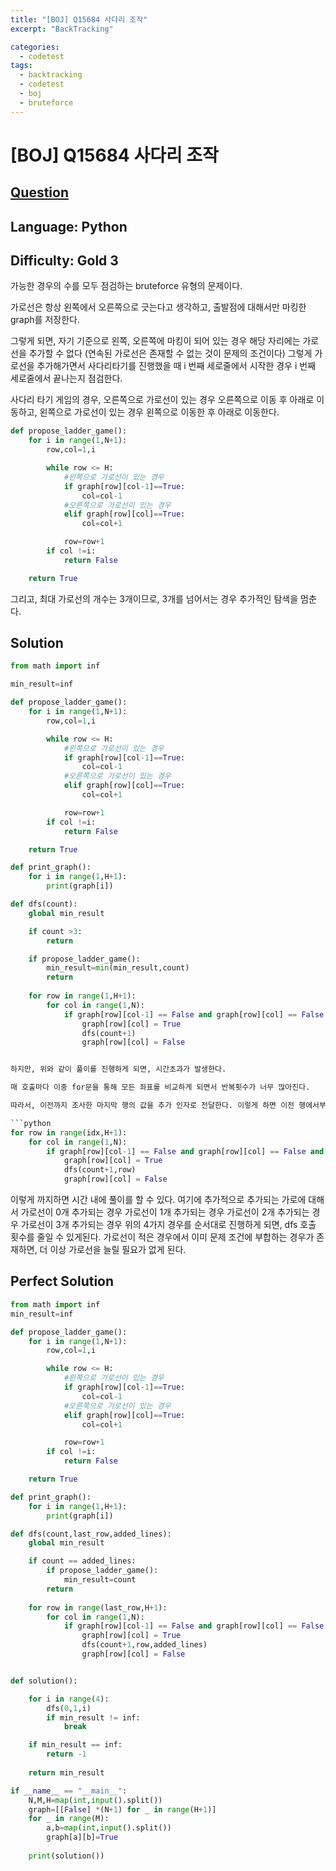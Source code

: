 ```yaml
---
title: "[BOJ] Q15684 사다리 조작"
excerpt: "BackTracking"

categories:
  - codetest
tags:
  - backtracking
  - codetest
  - boj
  - bruteforce
---
```

# [BOJ] Q15684 사다리 조작
## [Question](https://www.acmicpc.net/problem/15684)
## Language: Python
## Difficulty: Gold 3

가능한 경우의 수를 모두 점검하는 bruteforce 유형의 문제이다.

가로선은 항상 왼쪽에서 오른쪽으로 긋는다고 생각하고, 출발점에 대해서만 마킹한 graph를 저장한다.

그렇게 되면, 자기 기준으로 왼쪽, 오른쪽에 마킹이 되어 있는 경우 해당 자리에는 가로선을 추가할 수 없다 (연속된 가로선은 존재할 수 없는 것이 문제의 조건이다)
그렇게 가로선을 추가해가면서 사다리타기를 진행했을 때 i 번째 세로줄에서 시작한 경우 i 번째 세로줄에서 끝나는지 점검한다.

사다리 타기 게임의 경우, 오른쪽으로 가로선이 있는 경우 오른쪽으로 이동 후 아래로 이동하고, 왼쪽으로 가로선이 있는 경우 왼쪽으로 이동한 후 아래로 이동한다.

```python
def propose_ladder_game():
    for i in range(1,N+1):
        row,col=1,i

        while row <= H:
            #왼쪽으로 가로선이 있는 경우
            if graph[row][col-1]==True:
                col=col-1
            #오른쪽으로 가로선이 있는 경우
            elif graph[row][col]==True:
                col=col+1

            row=row+1
        if col !=i:
            return False

    return True
```

그리고, 최대 가로선의 개수는 3개이므로, 3개를 넘어서는 경우 추가적인 탐색을 멈춘다.


## Solution

```python
from math import inf

min_result=inf

def propose_ladder_game():
    for i in range(1,N+1):
        row,col=1,i

        while row <= H:
            #왼쪽으로 가로선이 있는 경우
            if graph[row][col-1]==True:
                col=col-1
            #오른쪽으로 가로선이 있는 경우
            elif graph[row][col]==True:
                col=col+1

            row=row+1
        if col !=i:
            return False

    return True

def print_graph():
    for i in range(1,H+1):
        print(graph[i])

def dfs(count):
    global min_result

    if count >3:
        return

    if propose_ladder_game():
        min_result=min(min_result,count)
        return
    
    for row in range(1,H+1):
        for col in range(1,N):
            if graph[row][col-1] == False and graph[row][col] == False and graph[row][col+1] == False:
                graph[row][col] = True
                dfs(count+1)
                graph[row][col] = False


하지만, 위와 같이 풀이를 진행하게 되면, 시간초과가 발생한다.

매 호출마다 이중 for문을 통해 모든 좌표를 비교하게 되면서 반복횟수가 너무 많아진다.

따라서, 이전까지 조사한 마지막 행의 값을 추가 인자로 전달한다. 이렇게 하면 이전 행에서부터 반복을 진행하면 되므로 반복 횟수를 줄일 수 있다. 단, 열도 전달하게 되면 안된다. 다음 행 부터는 다시 첫 열을 조사해야한다.

```python
for row in range(idx,H+1):
    for col in range(1,N):
        if graph[row][col-1] == False and graph[row][col] == False and graph[row][col+1] == False:
            graph[row][col] = True
            dfs(count+1,row)
            graph[row][col] = False
```

이렇게 까지하면 시간 내에 풀이를 할 수 있다. 여기에 추가적으로 추가되는 가로에 대해서 
가로선이 0개 추가되는 경우
가로선이 1개 추가되는 경우
가로선이 2개 추가되는 경우
가로선이 3개 추가되는 경우
위의 4가지 경우를 순서대로 진행하게 되면, dfs 호출 횟수를 줄일 수 있게된다. 가로선이 적은 경우에서 이미 문제 조건에 부합하는 경우가 존재하면, 더 이상 가로선을 늘릴 필요가 없게 된다.

## Perfect Solution

```python
from math import inf
min_result=inf

def propose_ladder_game():
    for i in range(1,N+1):
        row,col=1,i

        while row <= H:
            #왼쪽으로 가로선이 있는 경우
            if graph[row][col-1]==True:
                col=col-1
            #오른쪽으로 가로선이 있는 경우
            elif graph[row][col]==True:
                col=col+1

            row=row+1
        if col !=i:
            return False

    return True

def print_graph():
    for i in range(1,H+1):
        print(graph[i])

def dfs(count,last_row,added_lines):
    global min_result

    if count == added_lines:
        if propose_ladder_game():
            min_result=count
        return
    
    for row in range(last_row,H+1):
        for col in range(1,N):
            if graph[row][col-1] == False and graph[row][col] == False and graph[row][col+1] == False:
                graph[row][col] = True
                dfs(count+1,row,added_lines)
                graph[row][col] = False


def solution():

    for i in range(4):
        dfs(0,1,i)
        if min_result != inf:
            break

    if min_result == inf:
        return -1
    
    return min_result

if __name__ == "__main__":
    N,M,H=map(int,input().split())
    graph=[[False] *(N+1) for _ in range(H+1)]
    for _ in range(M):
        a,b=map(int,input().split())
        graph[a][b]=True
    
    print(solution())

```



